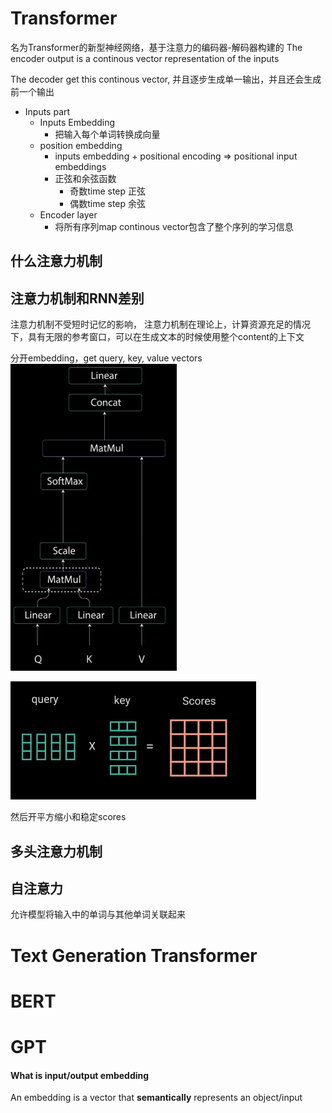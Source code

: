 
# Transformer
名为Transformer的新型神经网络，基于注意力的编码器-解码器构建的
The encoder output is a continous vector representation of the inputs

The decoder get this continous vector, 并且逐步生成单一输出，并且还会生成前一个输出
- Inputs part
	- Inputs Embedding
		- 把输入每个单词转换成向量
	- position embedding
		- inputs embedding + positional encoding => positional input embeddings
		- 正弦和余弦函数
			- 奇数time step 正弦
			- 偶数time step 余弦
	- Encoder layer
		- 将所有序列map continous vector包含了整个序列的学习信息


## 什么注意力机制

## 注意力机制和RNN差别
注意力机制不受短时记忆的影响， 注意力机制在理论上，计算资源充足的情况下，具有无限的参考窗口，可以在生成文本的时候使用整个content的上下文

分开embedding，get query, key, value vectors
![](assets/AI%20Worlds%20Vocab/image-20241010113534825.png)

![](assets/AI%20Worlds%20Vocab/image-20241010113555453.png)

然后开平方缩小和稳定scores

## 多头注意力机制
## 自注意力
允许模型将输入中的单词与其他单词关联起来

# Text Generation Transformer

# BERT

# GPT

#### What is input/output embedding
An embedding is a vector that **semantically** represents an object/input
